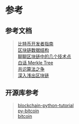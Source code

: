 # 参考

## 参考文档

>[比特币开发者指南](https://bitcoin.org/zh_CN/developer-documentation)  
>[区块链数据结构](https://www.jianshu.com/p/9e2258b4c6c2)  
>[聊聊区块链中的几个技术点](https://paper.seebug.org/1110/)  
>[白话 Merkle Tree](https://www.jianshu.com/p/458e5890662f)  
>[共识算法之争](https://www.cnblogs.com/X-knight/p/9157814.html)  
>[深入浅出区块链](https://learnblockchain.cn/)

## 开源库参考

>[blockchain-python-tutorial](https://github.com/adilmoujahid/blockchain-python-tutorial)  
>[py-bitcoin](https://github.com/csunny/py-bitcoin)  
>[bitcoin](https://github.com/bitcoin/bitcoin)